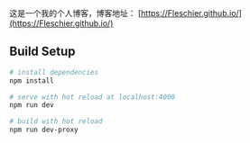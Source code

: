 这是一个我的个人博客，博客地址： [https://Fleschier.github.io/](https://Fleschier.github.io/)

## Build Setup

``` bash
# install dependencies
npm install

# serve with hot reload at localhost:4000
npm run dev

# build with hot reload
npm run dev-proxy
```
